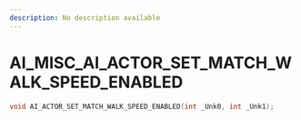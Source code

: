 ```yaml
---
description: No description available 
---
```


# AI_MISC\_AI_ACTOR_SET_MATCH_WALK_SPEED_ENABLED

```cpp
void AI_ACTOR_SET_MATCH_WALK_SPEED_ENABLED(int _Unk0, int _Unk1);
```